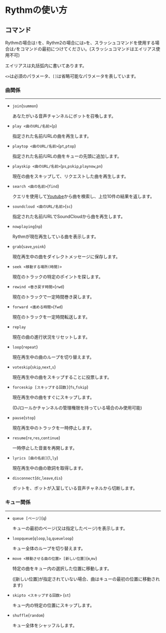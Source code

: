 # Rythmの使い方

## コマンド

Rythmの場合は`!`を、Rythm2の場合には`>`を、スラッシュコマンドを使用する場合は`/`をコマンドの最初につけてください。(スラッシュコマンドはエイリアス使用不可)

エイリアスは丸括弧内に書いてあります。

`<>`は必須のパラメータ、`[]`は省略可能なパラメータを表しています。

### 曲関係

***

- `join`(`summon`)

  あなたがいる音声チャンネルにボットを召喚します。

- `play <曲のURL/名前>`(`p`)

  指定された名前/URLの曲を再生します。

- `playtop <曲のURL/名前>`(`pt`,`ptop`)

  指定された名前/URLの曲をキューの先頭に追加します。

- `playskip <曲のURL/名前>`(`ps`,`pskip`,`playnow`,`pn`)

  現在の曲をスキップして、リクエストした曲を再生します。

- `search <曲の名前>`(`find`)
  
  クエリを使用して[Youtube](www.youtube.com)から曲を検索し、上位10件の結果を返します。

- `soundcloud <曲のURL/名前>`(`sc`)
  
  指定された名前/URLでSoundCloudから曲を再生します。

- `nowplaying`(`np`)
  
  Rythmが現在再生している曲を表示します。

- `grab`(`save`,`yoink`)

  現在再生中の曲をダイレクトメッセージに保存します。

- `seek <移動する場所(時間)>`

  現在のトラックの特定のポイントを探します。

- `rewind <巻き戻す時間>`(`rwd`)

  現在のトラックで一定時間巻き戻します。

- `forward <進める時間>`(`fwd`)

  現在のトラックを一定時間転送します。

- `replay`

  現在の曲の進行状況をリセットします。

- `loop`(`repeat`)

  現在再生中の曲のループを切り替えます。

- `voteskip`(`skip`,`next`,`s`)

  現在再生中の曲をスキップすることに投票します。

- `forceskip [スキップする回数]`(`fs`,`fskip`)

  現在再生中の曲をすぐにスキップします。

  (DJロールかチャンネルの管理権限を持っている場合のみ使用可能)

- `pause`(`stop`)

  現在再生中のトラックを一時停止します。

- `resume`(`re`,`res`,`continue`)

  一時停止した音楽を再開します。

- `lyrics [曲の名前]`(`l`,`ly`)

  現在再生中の曲の歌詞を取得します。

- `disconnect`(`dc`,`leave`,`dis`)

  ボットを、ボットが入室している音声チャネルから切断します。

### キュー関係

***

- `queue [ページ]`(`q`)

  キューの最初のページ(又は指定したページ)を表示します。

- `loopqueue`(`qloop`,`lq`,`queueloop`)

  キュー全体のループを切り替えます。

- `move <移動させる曲の位置> [新しい位置]`(`m`,`mv`)

  特定の曲をキュー内の選択した位置に移動します。

  ([新しい位置]が指定されていない場合、曲はキューの最初の位置に移動されます)

- `skipto <スキップする回数>` (`st`)

  キュー内の特定の位置にスキップします。

- `shuffle`(`random`)

  キュー全体をシャッフルします。
